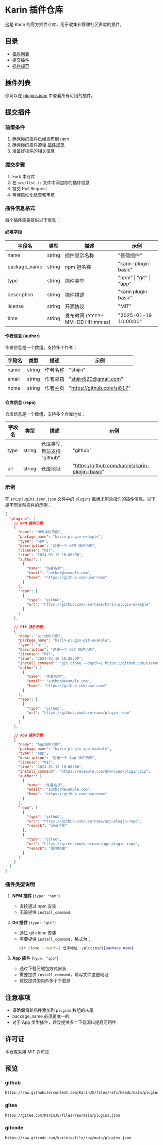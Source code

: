 # Karin 插件仓库

这是 Karin 的官方插件仓库，用于收集和管理社区贡献的插件。

## 目录

- [插件列表](#插件列表)
- [提交插件](#提交插件)
- [插件规范](#插件规范)

## 插件列表

你可以在 [plugins.json](./plugins.json) 中查看所有可用的插件。

## 提交插件

### 前置条件

1. 确保你的插件已经发布到 npm
2. 确保你的插件遵循 [插件规范](#插件规范)
3. 准备好插件的相关信息

### 提交步骤

1. Fork 本仓库
2. 在 `src/list.ts` 文件中添加你的插件信息
3. 提交 Pull Request
4. 等待自动化检查和审核

### 插件信息格式

每个插件需要提供以下信息：

#### 必填字段

| 字段名       | 类型   | 描述                           | 示例                     |
| ------------ | ------ | ------------------------------ | ------------------------ |
| name         | string | 插件显示名称                   | "基础插件"               |
| package_name | string | npm 包名称                     | "karin-plugin-basic"     |
| type         | string | 插件类型                       | "npm"  \| "git" \| "app" |
| description  | string | 插件描述                       | "karin plugin basic"     |
| license      | string | 开源协议                       | "MIT"                    |
| time         | string | 发布时间 (YYYY-MM-DD HH:mm:ss) | "2025-01-19 10:00:00"    |

#### 作者信息 (author)

作者信息是一个数组，支持多个作者：

| 字段名 | 类型   | 描述     | 示例                         |
| ------ | ------ | -------- | ---------------------------- |
| name   | string | 作者名称 | "shijin"                     |
| email  | string | 作者邮箱 | "<shijin520@gmail.com>"      |
| home   | string | 作者主页 | "<https://github.com/sj817>" |

#### 仓库信息 (repo)

仓库信息是一个数组，支持多个仓库地址：

| 字段名 | 类型   | 描述                        | 示例                                              |
| ------ | ------ | --------------------------- | ------------------------------------------------- |
| type   | string | 仓库类型，目前支持 "github" | "github"                                          |
| url    | string | 仓库地址                    | "<https://github.com/karinjs/karin-plugin-basic>" |

### 示例

在 `src/plugins.json.json` 文件中的 `plugins` 数组末尾添加你的插件信息。以下是不同类型插件的示例：

```json
{
  "plugins": [
    // NPM 插件示例
    {
      "name": "NPM插件示例",
      "package_name": "karin-plugin-example",
      "type": "npm",
      "description": "这是一个 NPM 插件示例",
      "license": "MIT",
      "time": "2024-03-19 10:00:00",
      "author": [
        {
          "name": "作者名字",
          "email": "author@example.com",
          "home": "https://github.com/username"
        }
      ],
      "repo": [
        {
          "type": "github",
          "url": "https://github.com/username/karin-plugin-example"
        }
      ]
    },

    // Git 插件示例
    {
      "name": "Git插件示例",
      "package_name": "karin-plugin-git-example",
      "type": "git",
      "description": "这是一个 Git 插件示例",
      "license": "MIT",
      "time": "2024-03-19 10:00:00",
      "install_command": "git clone --depth=1 https://github.com/username/plugin-repo.git ./plugins/karin-plugin-git-example",
      "author": [
        {
          "name": "作者名字",
          "email": "author@example.com",
          "home": "https://github.com/username"
        }
      ],
      "repo": [
        {
          "type": "github",
          "url": "https://github.com/username/plugin-repo"
        }
      ]
    },

    // App 插件示例
    {
      "name": "App插件示例",
      "package_name": "karin-plugin-app-example",
      "type": "app",
      "description": "这是一个 App 插件示例",
      "license": "MIT",
      "time": "2024-03-19 10:00:00",
      "install_command": "https://example.com/download/plugin.zip",
      "author": [
        {
          "name": "作者名字",
          "email": "author@example.com",
          "home": "https://github.com/username"
        }
      ],
      "repo": [
        {
          "type": "github",
          "url": "https://github.com/username/app-plugin-repo",
          "remark": "源码仓库"
        },
        {
          "type": "gitee",
          "url": "https://gitee.com/username/app-plugin-repo",
          "remark": "国内镜像"
        }
      ]
    }
  ]
}
```

### 插件类型说明

1. **NPM 插件** (`type: "npm"`)
   - 直接通过 npm 安装
   - 无需提供 `install_command`

2. **Git 插件** (`type: "git"`)
   - 通过 git clone 安装
   - 需要提供 `install_command`，格式为：
     ```bash
     git clone --depth=1 仓库地址 ./plugins/${package_name}
     ```

3. **App 插件** (`type: "app"`)
   - 通过下载压缩包方式安装
   - 需要提供 `install_command`，填写文件直链地址
   - 建议提供国内外多个下载源

## 注意事项

- 请确保将新插件添加到 `plugins` 数组的末尾
- package_name 必须是唯一的
- 对于 App 类型插件，建议提供多个下载源以提高可用性

## 许可证

本仓库采用 MIT 许可证

## 预览

### github

```bash
https://raw.githubusercontent.com/KarinJS/files/refs/heads/main/plugins.json
```

### gitee

```bash
https://gitee.com/KarinJS/files/raw/main/plugins.json
```

### gitcode

```bash
https://raw.gitcode.com/karinjs/file/raw/main/plugins.json
```
